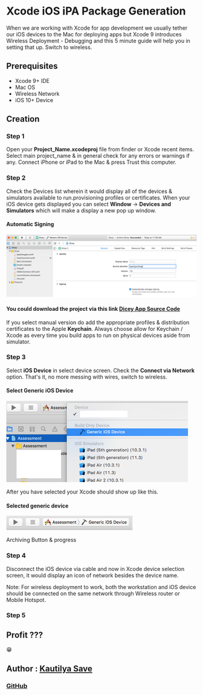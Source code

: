 # Xcode iOS iPA Package Generation

When we are working with Xcode for app development we usually tether our iOS devices to the Mac for deploying apps but Xcode 9 introduces Wireless Deployment - Debugging and this 5 minute guide will help you in setting that up. Switch to wireless.

## Prerequisites

* Xcode 9+ IDE
* Mac OS
* Wireless Network
* iOS 10+ Device

## Creation

### Step 1

Open your **Project_Name.xcodeproj** file from finder or Xcode recent items.
Select main project_name & in general check for any errors or warnings if any.
Connect iPhone or iPad to the Mac & press Trust this computer.

### Step 2

Check the Devices list wherein it would display all of the devices & simulators available to run.provisioning profiles or certificates.
When your iOS device gets displayed you can select **Window** -> **Devices and Simulators** which will make a display a new pop up window.

#### Automatic Signing

![alt text][image]

[image]: iOSiPAAssets/automatic_Signing.png "Automatic Signing Kautilya"

#### You could download the project via this link [Dicey App Source Code](https://github.com/SensehacK/Dicey)

If you select manual version do add the appropriate profiles & distribution certificates to the Apple **Keychain**.
Always choose allow for Keychain / Xcode as every time you build apps to run on physical devices aside from simulator.

### Step 3

Select **iOS Device** in select device screen. Check the **Connect via Network** option.
That's it, no more messing with wires, switch to wireless.

#### Select Generic iOS Device

![alt text][image3]

[image3]: iOSiPAAssets/select_Generic_iOS_Device.png "select_Generic_iOS_Device Kautilya"

After you have selected your Xcode should show up like this.

#### Selected generic device

![alt text][image4]

[image4]: iOSiPAAssets/selected_generic_device.png "selected generic device Kautilya"

Archiving Button & progress

### Step 4

Disconnect the iOS device via cable and now in Xcode device selection screen, it would display an icon of network besides the device name.

Note: For wireless deployment to work, both the workstation and iOS device should be connected on the same network through Wireless router or Mobile Hotspot.

### Step 5

## Profit ???

:grin:

## Author : [Kautilya Save](https://kautilya.design/)

### [GitHub](https://github.com/SensehacK)